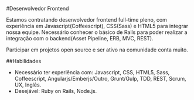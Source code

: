 #Desenvolvedor Frontend

Estamos contratando desenvolvedor frontend full-time pleno, com experiência em Javascript(Coffeescript), CSS(Sass) e HTML5 para integrar nossa equipe.
Necessário conhecer o básico de Rails para poder realizar a integração com o backend(Asset Pipeline, ERB, MVC, REST).

Participar em projetos open source e ser ativo na comunidade conta muito.

##Habilidades

* Necessário ter experiência com:  Javascript, CSS, HTML5, Sass, Coffeescript, Angularjs/Emberjs/Outro, Grunt/Gulp, TDD, REST, Scrum, UX, Inglês.
* Desejável: Ruby on Rails, Node.js.

